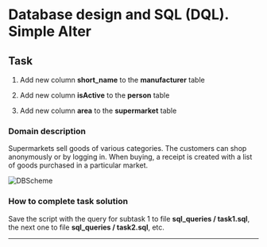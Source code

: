 # Database design and SQL (DQL). Simple Alter

## Task  

1. Add new column **short_name** to the **manufacturer** table
 
2. Add new column **isActive** to the **person** table
 
3. Add new column **area** to the **supermarket** table





### Domain description   

Supermarkets sell goods of various categories. The customers can shop anonymously or by logging in. When buying, a receipt is created with a list of goods purchased in a particular market. 

![DBScheme](/AlterTable/sql_queries/DBSchema.jpg)

### How to complete task solution

Save the script with the query for subtask 1 to file **sql_queries / task1.sql**, the next one to file **sql_queries / task2.sql**, etc. 
______
